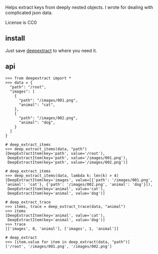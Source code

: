 Helps extract keys from deeply nested objects. I wrote for dealing with complicated json data.

License is CC0

## install

Just save [deepextract](/deepextract/deepextract.py?raw=true) to where you need it.

## api

```
>>> from deepextract import *
>>> data = {
  "path": "/root",
  "images": [
    {
      "path": "/images/001.png",
      "animal": "cat",
    },
    {
      "path": "/images/002.png",
      "animal": "dog",
    }
  ]
}

# deep_extract_items
>>> deep_extract_items(data, "path")
[DeepExtractItem(key='path', value='/root'),
 DeepExtractItem(key='path', value='/images/001.png'),
 DeepExtractItem(key='path', value='/images/002.png')]

# deep_extract_items
>>> deep_extract_items(data, lambda k: len(k) > 4)
[DeepExtractItem(key='images', value=[{'path': '/images/001.png', 'animal': 'cat'}, {'path': '/images/002.png', 'animal': 'dog'}]),
 DeepExtractItem(key='animal', value='cat'),
 DeepExtractItem(key='animal', value='dog')]

# deep_extract_trace
>>> items, trace = deep_extract_trace(data, "animal")
>>> items
[DeepExtractItem(key='animal', value='cat'),
 DeepExtractItem(key='animal', value='dog')]
>>> trace
[['images', 0, 'animal'], ['images', 1, 'animal']]

# deep_extract
>>> [item.value for item in deep_extract(data, "path")]
['/root', '/images/001.png', '/images/002.png']
```
